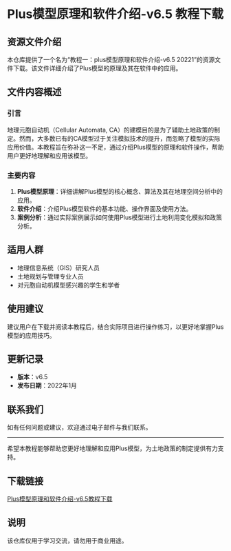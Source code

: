 # Plus模型原理和软件介绍-v6.5 教程下载

## 资源文件介绍

本仓库提供了一个名为“教程一：plus模型原理和软件介绍-v6.5  20221”的资源文件下载。该文件详细介绍了Plus模型的原理及其在软件中的应用。

## 文件内容概述

### 引言
地理元胞自动机（Cellular Automata, CA）的建模目的是为了辅助土地政策的制定。然而，大多数已有的CA模型过于关注模拟技术的提升，而忽略了模型的实际应用价值。本教程旨在弥补这一不足，通过介绍Plus模型的原理和软件操作，帮助用户更好地理解和应用该模型。

### 主要内容
1. **Plus模型原理**：详细讲解Plus模型的核心概念、算法及其在地理空间分析中的应用。
2. **软件介绍**：介绍Plus模型软件的基本功能、操作界面及使用方法。
3. **案例分析**：通过实际案例展示如何使用Plus模型进行土地利用变化模拟和政策分析。

## 适用人群
- 地理信息系统（GIS）研究人员
- 土地规划与管理专业人员
- 对元胞自动机模型感兴趣的学生和学者

## 使用建议
建议用户在下载并阅读本教程后，结合实际项目进行操作练习，以更好地掌握Plus模型的应用技巧。

## 更新记录
- **版本**：v6.5
- **发布日期**：2022年1月

## 联系我们
如有任何问题或建议，欢迎通过电子邮件与我们联系。

---

希望本教程能够帮助您更好地理解和应用Plus模型，为土地政策的制定提供有力支持。

## 下载链接
[Plus模型原理和软件介绍-v6.5教程下载](https://pan.quark.cn/s/3be909f3ee79)

## 说明

该仓库仅用于学习交流，请勿用于商业用途。
